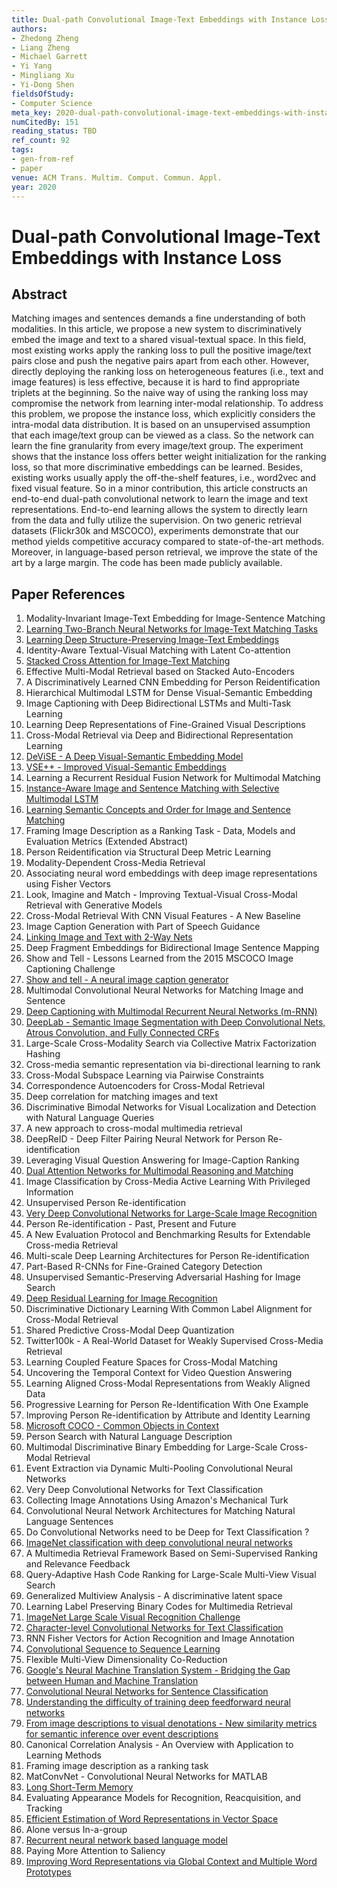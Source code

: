 ```yaml
---
title: Dual-path Convolutional Image-Text Embeddings with Instance Loss
authors:
- Zhedong Zheng
- Liang Zheng
- Michael Garrett
- Yi Yang
- Mingliang Xu
- Yi-Dong Shen
fieldsOfStudy:
- Computer Science
meta_key: 2020-dual-path-convolutional-image-text-embeddings-with-instance-loss
numCitedBy: 151
reading_status: TBD
ref_count: 92
tags:
- gen-from-ref
- paper
venue: ACM Trans. Multim. Comput. Commun. Appl.
year: 2020
---
```


# Dual-path Convolutional Image-Text Embeddings with Instance Loss

## Abstract

Matching images and sentences demands a fine understanding of both modalities. In this article, we propose a new system to discriminatively embed the image and text to a shared visual-textual space. In this field, most existing works apply the ranking loss to pull the positive image/text pairs close and push the negative pairs apart from each other. However, directly deploying the ranking loss on heterogeneous features (i.e., text and image features) is less effective, because it is hard to find appropriate triplets at the beginning. So the naive way of using the ranking loss may compromise the network from learning inter-modal relationship. To address this problem, we propose the instance loss, which explicitly considers the intra-modal data distribution. It is based on an unsupervised assumption that each image/text group can be viewed as a class. So the network can learn the fine granularity from every image/text group. The experiment shows that the instance loss offers better weight initialization for the ranking loss, so that more discriminative embeddings can be learned. Besides, existing works usually apply the off-the-shelf features, i.e., word2vec and fixed visual feature. So in a minor contribution, this article constructs an end-to-end dual-path convolutional network to learn the image and text representations. End-to-end learning allows the system to directly learn from the data and fully utilize the supervision. On two generic retrieval datasets (Flickr30k and MSCOCO), experiments demonstrate that our method yields competitive accuracy compared to state-of-the-art methods. Moreover, in language-based person retrieval, we improve the state of the art by a large margin. The code has been made publicly available.

## Paper References

1. Modality-Invariant Image-Text Embedding for Image-Sentence Matching
2. [Learning Two-Branch Neural Networks for Image-Text Matching Tasks](2019-learning-two-branch-neural-networks-for-image-text-matching-tasks)
3. [Learning Deep Structure-Preserving Image-Text Embeddings](2016-learning-deep-structure-preserving-image-text-embeddings)
4. Identity-Aware Textual-Visual Matching with Latent Co-attention
5. [Stacked Cross Attention for Image-Text Matching](2018-stacked-cross-attention-for-image-text-matching)
6. Effective Multi-Modal Retrieval based on Stacked Auto-Encoders
7. A Discriminatively Learned CNN Embedding for Person Reidentification
8. Hierarchical Multimodal LSTM for Dense Visual-Semantic Embedding
9. Image Captioning with Deep Bidirectional LSTMs and Multi-Task Learning
10. Learning Deep Representations of Fine-Grained Visual Descriptions
11. Cross-Modal Retrieval via Deep and Bidirectional Representation Learning
12. [DeViSE - A Deep Visual-Semantic Embedding Model](2013-devise-a-deep-visual-semantic-embedding-model)
13. [VSE++ - Improved Visual-Semantic Embeddings](2017-vse-improved-visual-semantic-embeddings)
14. Learning a Recurrent Residual Fusion Network for Multimodal Matching
15. [Instance-Aware Image and Sentence Matching with Selective Multimodal LSTM](2017-instance-aware-image-and-sentence-matching-with-selective-multimodal-lstm)
16. [Learning Semantic Concepts and Order for Image and Sentence Matching](2018-learning-semantic-concepts-and-order-for-image-and-sentence-matching)
17. Framing Image Description as a Ranking Task - Data, Models and Evaluation Metrics (Extended Abstract)
18. Person Reidentification via Structural Deep Metric Learning
19. Modality-Dependent Cross-Media Retrieval
20. Associating neural word embeddings with deep image representations using Fisher Vectors
21. Look, Imagine and Match - Improving Textual-Visual Cross-Modal Retrieval with Generative Models
22. Cross-Modal Retrieval With CNN Visual Features - A New Baseline
23. Image Caption Generation with Part of Speech Guidance
24. [Linking Image and Text with 2-Way Nets](2017-linking-image-and-text-with-2-way-nets)
25. Deep Fragment Embeddings for Bidirectional Image Sentence Mapping
26. Show and Tell - Lessons Learned from the 2015 MSCOCO Image Captioning Challenge
27. [Show and tell - A neural image caption generator](2015-show-and-tell-a-neural-image-caption-generator)
28. Multimodal Convolutional Neural Networks for Matching Image and Sentence
29. [Deep Captioning with Multimodal Recurrent Neural Networks (m-RNN)](2015-deep-captioning-with-multimodal-recurrent-neural-networks-m-rnn)
30. [DeepLab - Semantic Image Segmentation with Deep Convolutional Nets, Atrous Convolution, and Fully Connected CRFs](2018-deeplab-semantic-image-segmentation-with-deep-convolutional-nets-atrous-convolution-and-fully-connected-crfs)
31. Large-Scale Cross-Modality Search via Collective Matrix Factorization Hashing
32. Cross-media semantic representation via bi-directional learning to rank
33. Cross-Modal Subspace Learning via Pairwise Constraints
34. Correspondence Autoencoders for Cross-Modal Retrieval
35. Deep correlation for matching images and text
36. Discriminative Bimodal Networks for Visual Localization and Detection with Natural Language Queries
37. A new approach to cross-modal multimedia retrieval
38. DeepReID - Deep Filter Pairing Neural Network for Person Re-identification
39. Leveraging Visual Question Answering for Image-Caption Ranking
40. [Dual Attention Networks for Multimodal Reasoning and Matching](2017-dual-attention-networks-for-multimodal-reasoning-and-matching)
41. Image Classification by Cross-Media Active Learning With Privileged Information
42. Unsupervised Person Re-identification
43. [Very Deep Convolutional Networks for Large-Scale Image Recognition](2015-very-deep-convolutional-networks-for-large-scale-image-recognition)
44. Person Re-identification - Past, Present and Future
45. A New Evaluation Protocol and Benchmarking Results for Extendable Cross-media Retrieval
46. Multi-scale Deep Learning Architectures for Person Re-identification
47. Part-Based R-CNNs for Fine-Grained Category Detection
48. Unsupervised Semantic-Preserving Adversarial Hashing for Image Search
49. [Deep Residual Learning for Image Recognition](2016-deep-residual-learning-for-image-recognition)
50. Discriminative Dictionary Learning With Common Label Alignment for Cross-Modal Retrieval
51. Shared Predictive Cross-Modal Deep Quantization
52. Twitter100k - A Real-World Dataset for Weakly Supervised Cross-Media Retrieval
53. Learning Coupled Feature Spaces for Cross-Modal Matching
54. Uncovering the Temporal Context for Video Question Answering
55. Learning Aligned Cross-Modal Representations from Weakly Aligned Data
56. Progressive Learning for Person Re-Identification With One Example
57. Improving Person Re-identification by Attribute and Identity Learning
58. [Microsoft COCO - Common Objects in Context](2014-microsoft-coco-common-objects-in-context)
59. Person Search with Natural Language Description
60. Multimodal Discriminative Binary Embedding for Large-Scale Cross-Modal Retrieval
61. Event Extraction via Dynamic Multi-Pooling Convolutional Neural Networks
62. Very Deep Convolutional Networks for Text Classification
63. Collecting Image Annotations Using Amazon's Mechanical Turk
64. Convolutional Neural Network Architectures for Matching Natural Language Sentences
65. Do Convolutional Networks need to be Deep for Text Classification ?
66. [ImageNet classification with deep convolutional neural networks](2012-imagenet-classification-with-deep-convolutional-neural-networks)
67. A Multimedia Retrieval Framework Based on Semi-Supervised Ranking and Relevance Feedback
68. Query-Adaptive Hash Code Ranking for Large-Scale Multi-View Visual Search
69. Generalized Multiview Analysis - A discriminative latent space
70. Learning Label Preserving Binary Codes for Multimedia Retrieval
71. [ImageNet Large Scale Visual Recognition Challenge](2015-imagenet-large-scale-visual-recognition-challenge)
72. [Character-level Convolutional Networks for Text Classification](2015-character-level-convolutional-networks-for-text-classification)
73. RNN Fisher Vectors for Action Recognition and Image Annotation
74. [Convolutional Sequence to Sequence Learning](2017-convolutional-sequence-to-sequence-learning)
75. Flexible Multi-View Dimensionality Co-Reduction
76. [Google's Neural Machine Translation System - Bridging the Gap between Human and Machine Translation](2016-google-s-neural-machine-translation-system-bridging-the-gap-between-human-and-machine-translation)
77. [Convolutional Neural Networks for Sentence Classification](2014-convolutional-neural-networks-for-sentence-classification)
78. [Understanding the difficulty of training deep feedforward neural networks](2010-understanding-the-difficulty-of-training-deep-feedforward-neural-networks)
79. [From image descriptions to visual denotations - New similarity metrics for semantic inference over event descriptions](2014-from-image-descriptions-to-visual-denotations-new-similarity-metrics-for-semantic-inference-over-event-descriptions)
80. Canonical Correlation Analysis - An Overview with Application to Learning Methods
81. Framing image description as a ranking task
82. MatConvNet - Convolutional Neural Networks for MATLAB
83. [Long Short-Term Memory](1997-long-short-term-memory)
84. Evaluating Appearance Models for Recognition, Reacquisition, and Tracking
85. [Efficient Estimation of Word Representations in Vector Space](2013-efficient-estimation-of-word-representations-in-vector-space)
86. Alone versus In-a-group
87. [Recurrent neural network based language model](2010-recurrent-neural-network-based-language-model)
88. Paying More Attention to Saliency
89. [Improving Word Representations via Global Context and Multiple Word Prototypes](2012-improving-word-representations-via-global-context-and-multiple-word-prototypes)
